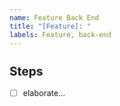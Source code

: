 ```yaml
---
name: Feature Back End
title: "[Feature]: "
labels: Feature, back-end
---
```


## Steps
- [ ] elaborate...